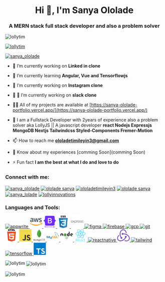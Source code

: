 <h1 align="center">Hi 👋, I'm Sanya Ololade</h1>
<h3 align="center">A MERN stack full stack developer and also a problem solver</h3>

<p align="left"> <img src="https://komarev.com/ghpvc/?username=lollytim&label=Profile%20views&color=0e75b6&style=flat" alt="lollytim" /> </p>

<p align="left"> <a href="https://github.com/ryo-ma/github-profile-trophy"><img src="https://github-profile-trophy.vercel.app/?username=lollytim" alt="lollytim" /></a> </p>

<p align="left"> <a href="https://twitter.com/sanya_ololade" target="blank"><img src="https://img.shields.io/twitter/follow/sanya_ololade?logo=twitter&style=for-the-badge" alt="sanya_ololade" /></a> </p>

- 🔭 I’m currently working on **Linked in clone**

- 🌱 I’m currently learning **Angular, Vue and Tensorflowjs**

- 🔭 I’m currently working on **Instagram clone**

- 🤝 🔭 I’m currently working on **slack clone**

- 👨‍💻 All of my projects are available at [https://sanya-ololade-portfolio.vercel.app/](https://sanya-ololade-portfolio.vercel.app/)

- 💬 I am a Fullstack Developer with 2years of experience also a problem solver aka LollyJS || A javascript developer **react Nodejs Expressjs MongoDB Nextjs Tailwindcss Styled-Components Fremer-Motion**

- 📫 How to reach me **ololadetimileyin3@gmail.com**

- 📄 Know about my experiences [comming Soon](comming Soon)

- ⚡ Fun fact **I am the best at what I do and love to do**

<h3 align="left">Connect with me:</h3>
<p align="left">
<a href="https://twitter.com/sanya_ololade" target="blank"><img align="center" src="https://raw.githubusercontent.com/rahuldkjain/github-profile-readme-generator/master/src/images/icons/Social/twitter.svg" alt="sanya_ololade" height="30" width="40" /></a>
<a href="https://linkedin.com/in/ololade sanya" target="blank"><img align="center" src="https://raw.githubusercontent.com/rahuldkjain/github-profile-readme-generator/master/src/images/icons/Social/linked-in-alt.svg" alt="ololade sanya" height="30" width="40" /></a>
<a href="https://stackoverflow.com/users/ololadetimileyin3" target="blank"><img align="center" src="https://raw.githubusercontent.com/rahuldkjain/github-profile-readme-generator/master/src/images/icons/Social/stack-overflow.svg" alt="ololadetimileyin3" height="30" width="40" /></a>
<a href="https://fb.com/ololade sanya" target="blank"><img align="center" src="https://raw.githubusercontent.com/rahuldkjain/github-profile-readme-generator/master/src/images/icons/Social/facebook.svg" alt="ololade sanya" height="30" width="40" /></a>
<a href="https://instagram.com/sanya_lolade" target="blank"><img align="center" src="https://raw.githubusercontent.com/rahuldkjain/github-profile-readme-generator/master/src/images/icons/Social/instagram.svg" alt="sanya_lolade" height="30" width="40" /></a>
<a href="https://www.youtube.com/c/lollyinnovations" target="blank"><img align="center" src="https://raw.githubusercontent.com/rahuldkjain/github-profile-readme-generator/master/src/images/icons/Social/youtube.svg" alt="lollyinnovations" height="30" width="40" /></a>
</p>

<h3 align="left">Languages and Tools:</h3>
<p align="left"> <a href="https://appwrite.io" target="_blank" rel="noreferrer"> <img src="https://www.vectorlogo.zone/logos/appwriteio/appwriteio-icon.svg" alt="appwrite" width="40" height="40"/> </a> <a href="https://aws.amazon.com" target="_blank" rel="noreferrer"> <img src="https://raw.githubusercontent.com/devicons/devicon/master/icons/amazonwebservices/amazonwebservices-original-wordmark.svg" alt="aws" width="40" height="40"/> </a> <a href="https://getbootstrap.com" target="_blank" rel="noreferrer"> <img src="https://raw.githubusercontent.com/devicons/devicon/master/icons/bootstrap/bootstrap-plain-wordmark.svg" alt="bootstrap" width="40" height="40"/> </a> <a href="https://www.w3schools.com/css/" target="_blank" rel="noreferrer"> <img src="https://raw.githubusercontent.com/devicons/devicon/master/icons/css3/css3-original-wordmark.svg" alt="css3" width="40" height="40"/> </a> <a href="https://expressjs.com" target="_blank" rel="noreferrer"> <img src="https://raw.githubusercontent.com/devicons/devicon/master/icons/express/express-original-wordmark.svg" alt="express" width="40" height="40"/> </a> <a href="https://www.figma.com/" target="_blank" rel="noreferrer"> <img src="https://www.vectorlogo.zone/logos/figma/figma-icon.svg" alt="figma" width="40" height="40"/> </a> <a href="https://firebase.google.com/" target="_blank" rel="noreferrer"> <img src="https://www.vectorlogo.zone/logos/firebase/firebase-icon.svg" alt="firebase" width="40" height="40"/> </a> <a href="https://cloud.google.com" target="_blank" rel="noreferrer"> <img src="https://www.vectorlogo.zone/logos/google_cloud/google_cloud-icon.svg" alt="gcp" width="40" height="40"/> </a> <a href="https://git-scm.com/" target="_blank" rel="noreferrer"> <img src="https://www.vectorlogo.zone/logos/git-scm/git-scm-icon.svg" alt="git" width="40" height="40"/> </a> <a href="https://www.w3.org/html/" target="_blank" rel="noreferrer"> <img src="https://raw.githubusercontent.com/devicons/devicon/master/icons/html5/html5-original-wordmark.svg" alt="html5" width="40" height="40"/> </a> <a href="https://developer.mozilla.org/en-US/docs/Web/JavaScript" target="_blank" rel="noreferrer"> <img src="https://raw.githubusercontent.com/devicons/devicon/master/icons/javascript/javascript-original.svg" alt="javascript" width="40" height="40"/> </a> <a href="https://www.mongodb.com/" target="_blank" rel="noreferrer"> <img src="https://raw.githubusercontent.com/devicons/devicon/master/icons/mongodb/mongodb-original-wordmark.svg" alt="mongodb" width="40" height="40"/> </a> <a href="https://www.mysql.com/" target="_blank" rel="noreferrer"> <img src="https://raw.githubusercontent.com/devicons/devicon/master/icons/mysql/mysql-original-wordmark.svg" alt="mysql" width="40" height="40"/> </a> <a href="https://nodejs.org" target="_blank" rel="noreferrer"> <img src="https://raw.githubusercontent.com/devicons/devicon/master/icons/nodejs/nodejs-original-wordmark.svg" alt="nodejs" width="40" height="40"/> </a> <a href="https://reactjs.org/" target="_blank" rel="noreferrer"> <img src="https://raw.githubusercontent.com/devicons/devicon/master/icons/react/react-original-wordmark.svg" alt="react" width="40" height="40"/> </a> <a href="https://reactnative.dev/" target="_blank" rel="noreferrer"> <img src="https://reactnative.dev/img/header_logo.svg" alt="reactnative" width="40" height="40"/> </a> <a href="https://redux.js.org" target="_blank" rel="noreferrer"> <img src="https://raw.githubusercontent.com/devicons/devicon/master/icons/redux/redux-original.svg" alt="redux" width="40" height="40"/> </a> <a href="https://tailwindcss.com/" target="_blank" rel="noreferrer"> <img src="https://www.vectorlogo.zone/logos/tailwindcss/tailwindcss-icon.svg" alt="tailwind" width="40" height="40"/> </a> <a href="https://www.tensorflow.org" target="_blank" rel="noreferrer"> <img src="https://www.vectorlogo.zone/logos/tensorflow/tensorflow-icon.svg" alt="tensorflow" width="40" height="40"/> </a> <a href="https://www.typescriptlang.org/" target="_blank" rel="noreferrer"> <img src="https://raw.githubusercontent.com/devicons/devicon/master/icons/typescript/typescript-original.svg" alt="typescript" width="40" height="40"/> </a> </p>

<p><img align="left" src="https://github-readme-stats.vercel.app/api/top-langs?username=lollytim&show_icons=true&locale=en&layout=compact" alt="lollytim" /></p>

<p>&nbsp;<img align="center" src="https://github-readme-stats.vercel.app/api?username=lollytim&show_icons=true&locale=en" alt="lollytim" /></p>

<p><img align="center" src="https://github-readme-streak-stats.herokuapp.com/?user=lollytim&" alt="lollytim" /></p>
